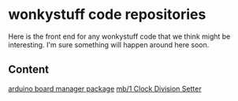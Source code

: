# wonkystuff code repositories

Here is the front end for any wonkystuff code that we think might be interesting. I'm sure something will happen around here soon.

## Content

[arduino board manager package](/arduino)
[mb/1 Clock Division Setter](/mb-1Setter/editor.html)
